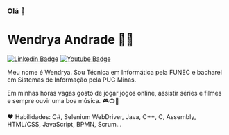 ### Olá 👋

<!--
**wendryandrade/wendryandrade** is a ✨ _special_ ✨ repository because its `README.md` (this file) appears on your GitHub profile.

Here are some ideas to get you started:

- 🔭 I’m currently working on ...
- 🌱 I’m currently learning ...
- 👯 I’m looking to collaborate on ...
- 🤔 I’m looking for help with ...
- 💬 Ask me about ...
- 📫 How to reach me: ...
- 😄 Pronouns: ...
- ⚡ Fun fact: ...
-->


# Wendrya Andrade :woman_technologist:

[![Linkedin Badge](https://img.shields.io/badge/-LinkedIn-blue?style=flat-square&logo=Linkedin&logoColor=white&link=https://https://www.linkedin.com/in/wendrya-andrade/)](https://www.linkedin.com/in/wendrya-andrade/)
[![Youtube Badge](https://img.shields.io/badge/-YouTube-c14438?style=flat-square&logo=YouTube&logoColor=white&link=https:/https://www.youtube.com/channel/UCoHRB6JVc3z_Ba8WxTg9pBw?view_as=subscriber/)](https://www.youtube.com/channel/UCoHRB6JVc3z_Ba8WxTg9pBw?view_as=subscriber)

Meu nome é Wendrya. Sou Técnica em Informática pela FUNEC e bacharel em Sistemas de Informação pela PUC Minas. 

Em minhas horas vagas gosto de jogar jogos online, assistir séries e filmes e sempre ouvir uma boa música. 🎮📺🎵

:heart: Habilidades: C#, Selenium WebDriver, Java, C++, C, Assembly, HTML/CSS, JavaScript, BPMN, Scrum...


<!--
